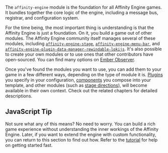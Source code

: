 <div class="row">

<div class="with-aside small-order-2 medium-order-1">

The `affinity-engine` module is the foundation for all Affinity Engine games. It bundles together the core logic of the engine, including a message bus, registrar, and configuration system.

For the time being, the most important thing is understanding is that the Affinity Engine is just a foundation. On it, you build a game out of other modules. The Affinity Engine community itself manages several of these modules, including [`affinity-engine-stage`](#/api/stage), [`affinity-engine-menu-bar`](#/menu-bar), and [`affinity-engine-plugin-data-manager-rewindable-lokijs`](#/api/plugins/data-manager-rewindable-lokijs). It's also possible to create your own modules or to use ones that other contributors have open-sourced. You can find many options on [Ember Observer](https://emberobserver.com/).

Once you've found the modules you want to use, you can add them to your game in a few different ways, depending on the type of module it is. [Plugins](#/api/plugins) you specify in your configuration, [components](#/api/components) you compose into your template, and other modules (such as [stage directions](#/api/stage/directions)), will become available in their own context. Check out the related chapters for detailed descriptions.

</div>

<aside class="aside javascript small-order-1 medium-order-2">

# JavaScript Tip

Not sure what any of this means? No need to worry. You can build a rich game experience without understanding the inner workings of the Affinity Engine. Later, if you want to extend the engine with custom functionality, you can return to this section to find out how. Refer to the [tutorial](#/tutorial) for help on getting started fast.

</aside>

</div>
